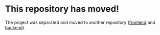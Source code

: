 # This repository has moved!

The project was separated and moved to another repository ([frontend](https://github.com/Pyggy-Bank-Team/front) and [backend](https://github.com/Pyggy-Bank-Team/back)).
